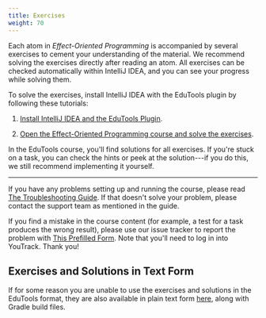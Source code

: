 ```yaml
---
title: Exercises
weight: 70
---
```


Each atom in *Effect-Oriented Programming* is accompanied by several exercises to cement your
understanding of the material. We recommend solving the exercises directly
after reading an atom. All exercises can be checked automatically within
IntelliJ IDEA, and you can see your progress while solving them.

To solve the exercises, install IntelliJ IDEA with the EduTools plugin by
following these tutorials:

1. [Install IntelliJ IDEA and the EduTools
Plugin](https://www.jetbrains.com/help/education/install-edutools-plugin.html).

2. [Open the Effect-Oriented Programming course and solve the
exercises](https://www.jetbrains.com/help/education/learner-start-guide.html?section=Atomic%20Kotlin).

In the EduTools course, you'll find solutions for all exercises. If you're
stuck on a task, you can check the hints or peek at the solution---if you do
this, we still recommend implementing it yourself.

------------------------------------------------------------------

If you have any problems setting up and running the course, please read [The
Troubleshooting Guide](https://www.jetbrains.com/help/education/troubleshooting-guide.html).
If that doesn't solve your problem, please contact the support team as mentioned
in the guide.

If you find a mistake in the course content (for example, a test for a task
produces the wrong result), please use our issue tracker to report the problem
with [This Prefilled
Form](https://youtrack.jetbrains.com/newIssue?project=EDC&summary=AtomicKotlin%3A%20%3C%3C%20atom%20%2B%20exercise%20%3E%3E&description=%3C%3C%20Describe%20the%20problem%20here%20%3E%3E&c=Subsystem%20Kotlin&c=Assignee%20svtk).
Note that you'll need to log in into YouTrack. Thank you!

## Exercises and Solutions in Text Form

If for some reason you are unable to use the exercises and solutions in the
EduTools format, they are also available in plain text form
[here](https://github.com/svtk/AtomicKotlinCourse/releases/latest), along with
Gradle build files.
